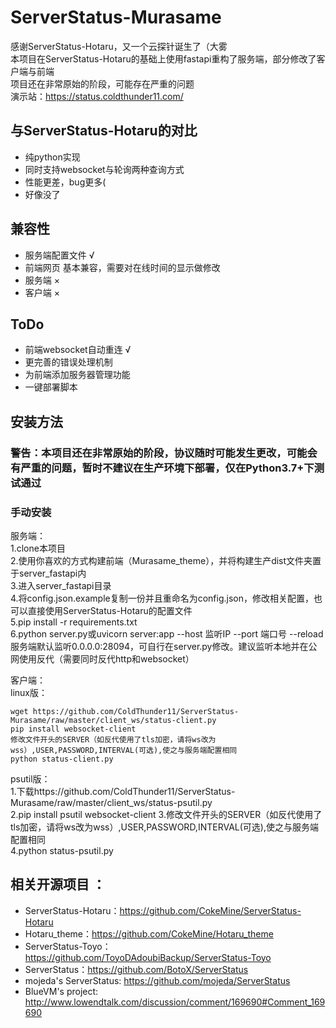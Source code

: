 # ServerStatus-Murasame

感谢ServerStatus-Hotaru，又一个云探针诞生了（大雾  
本项目在ServerStatus-Hotaru的基础上使用fastapi重构了服务端，部分修改了客户端与前端  
项目还在非常原始的阶段，可能存在严重的问题  
演示站：https://status.coldthunder11.com/

## 与ServerStatus-Hotaru的对比
* 纯python实现
* 同时支持websocket与轮询两种查询方式
* 性能更差，bug更多(
* 好像没了

## 兼容性
* 服务端配置文件 √
* 前端网页 基本兼容，需要对在线时间的显示做修改
* 服务端 ×
* 客户端 ×

## ToDo
* 前端websocket自动重连 √
* 更完善的错误处理机制
* 为前端添加服务器管理功能
* 一键部署脚本

## 安装方法
### 警告：本项目还在非常原始的阶段，协议随时可能发生更改，可能会有严重的问题，暂时不建议在生产环境下部署，仅在Python3.7+下测试通过

### 手动安装
服务端：  
1.clone本项目  
2.使用你喜欢的方式构建前端（Murasame_theme），并将构建生产dist文件夹置于server_fastapi内  
3.进入server_fastapi目录  
4.将config.json.example复制一份并且重命名为config.json，修改相关配置，也可以直接使用ServerStatus-Hotaru的配置文件  
5.pip install -r requirements.txt  
6.python server.py或uvicorn server:app --host 监听IP --port 端口号 --reload  
服务端默认监听0.0.0.0:28094，可自行在server.py修改。建议监听本地并在公网使用反代（需要同时反代http和websocket）

客户端：  
linux版：  
```shell
wget https://github.com/ColdThunder11/ServerStatus-Murasame/raw/master/client_ws/status-client.py   
pip install websocket-client  
修改文件开头的SERVER（如反代使用了tls加密，请将ws改为wss）,USER,PASSWORD,INTERVAL(可选),使之与服务端配置相同  
python status-client.py 
```
psutil版：  
1.下载https://github.com/ColdThunder11/ServerStatus-Murasame/raw/master/client_ws/status-psutil.py  
2.pip install psutil websocket-client 
3.修改文件开头的SERVER（如反代使用了tls加密，请将ws改为wss）,USER,PASSWORD,INTERVAL(可选),使之与服务端配置相同  
4.python status-psutil.py  

## 相关开源项目 ： 
* ServerStatus-Hotaru：https://github.com/CokeMine/ServerStatus-Hotaru
* Hotaru_theme：https://github.com/CokeMine/Hotaru_theme
* ServerStatus-Toyo：https://github.com/ToyoDAdoubiBackup/ServerStatus-Toyo
* ServerStatus：https://github.com/BotoX/ServerStatus
* mojeda's ServerStatus: https://github.com/mojeda/ServerStatus
* BlueVM's project: http://www.lowendtalk.com/discussion/comment/169690#Comment_169690